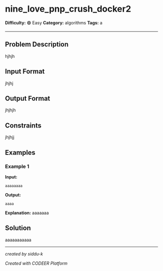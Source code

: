 # nine_love_pnp_crush_docker2

**Difficulty:** 🟢 Easy
**Category:** algorithms
**Tags:** a

---

## Problem Description

hjhjh

## Input Format

jhjhj

## Output Format

jhjhjh

## Constraints

jhjhjj

## Examples

### Example 1

**Input:**
```
aaaaaaaa
```

**Output:**
```
aaaa
```

**Explanation:** aaaaaaa

## Solution

aaaaaaaaaaa

---

*created by siddu-k*

*Created with CODEER Platform*
